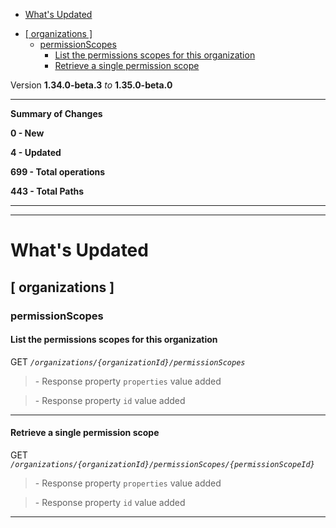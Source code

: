 - [What's Updated](#whats-updated)
  * [\[ organizations \]](#-organizations-)
    + [permissionScopes](#permissionscopes)
      - [List the permissions scopes for this organization](#list-the-permissions-scopes-for-this-organization)
      - [Retrieve a single permission scope](#retrieve-a-single-permission-scope)
 
Version **1.34.0-beta.3** _to_ **1.35.0-beta.0**

* * *

**Summary of Changes**

**0 - New**

**4 - Updated**

**699 - Total operations**

**443 - Total Paths**

* * *

* * *

What's Updated
==============

\[ organizations \]
-------------------

### permissionScopes

#### List the permissions scopes for this organization

GET _`/organizations/{organizationId}/permissionScopes`_

> \- Response property `properties` value added

> \- Response property `id` value added

* * *

#### Retrieve a single permission scope

GET _`/organizations/{organizationId}/permissionScopes/{permissionScopeId}`_

> \- Response property `properties` value added

> \- Response property `id` value added

* * *